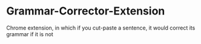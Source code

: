# Grammar-Corrector-Extension
Chrome extension, in which if you cut-paste a sentence, it would correct its grammar if it is not
